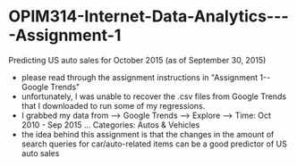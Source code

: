 # OPIM314-Internet-Data-Analytics----Assignment-1
Predicting US auto sales for October 2015 (as of September 30, 2015)

- please read through the assignment instructions in "Assignment 1--Google Trends"
- unfortunately, I was unable to recover the .csv files from Google Trends that I downloaded to run some of my regressions.
- I grabbed my data from --> Google Trends --> Explore -->  Time: Oct 2010 - Sep 2015 ... Categories: Autos & Vehicles
- the idea behind this assignment is that the changes in the amount of search queries for car/auto-related items can be a good predictor of US auto sales